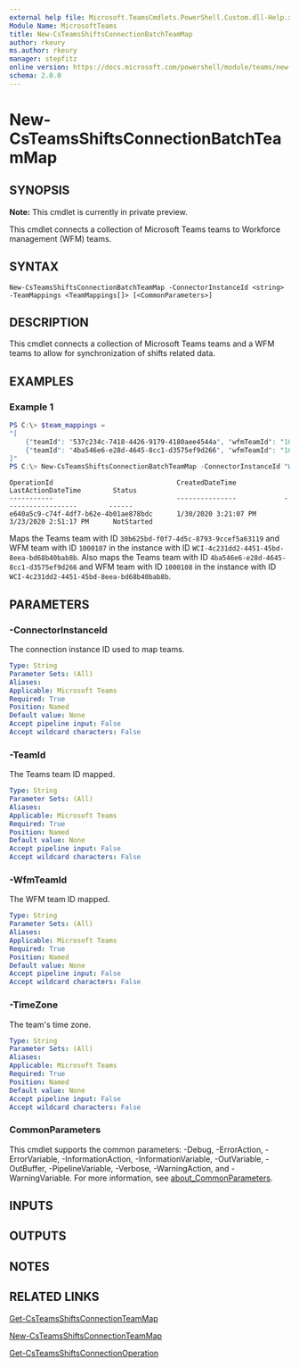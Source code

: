 ```yaml
---
external help file: Microsoft.TeamsCmdlets.PowerShell.Custom.dll-Help.xml
Module Name: MicrosoftTeams
title: New-CsTeamsShiftsConnectionBatchTeamMap
author: rkeury
ms.author: rkeury
manager: stepfitz
online version: https://docs.microsoft.com/powershell/module/teams/new-csteamsshiftsconnectionbatchteammap
schema: 2.0.0
---
```


# New-CsTeamsShiftsConnectionBatchTeamMap

## SYNOPSIS

**Note:** This cmdlet is currently in private preview.

This cmdlet connects a collection of Microsoft Teams teams to Workforce management (WFM) teams.

## SYNTAX

```
New-CsTeamsShiftsConnectionBatchTeamMap -ConnectorInstanceId <string> -TeamMappings <TeamMappings[]> [<CommonParameters>]
```

## DESCRIPTION

This cmdlet connects a collection of Microsoft Teams teams and a WFM teams to allow for synchronization of shifts related data.

## EXAMPLES

### Example 1
```powershell
PS C:\> $team_mappings = 
"[
    {"teamId": "537c234c-7418-4426-9179-4180aee4544a", "wfmTeamId": "1000107", "timeZone": "America/Los_Angeles"}, 
    {"teamId": "4ba546e6-e28d-4645-8cc1-d3575ef9d266", "wfmTeamId": "1000108", "timeZone": "America/Los_Angeles"}
]"
PS C:\> New-CsTeamsShiftsConnectionBatchTeamMap -ConnectorInstanceId "WCI-4c231dd2-4451-45bd-8eea-bd68b40bab8b" -TeamMappings $team_mappings
```
```output
OperationId                               CreatedDateTime            LastActionDateTime        Status
-----------                               ---------------            ------------------        ------
e640a5c9-c74f-4df7-b62e-4b01ae878bdc      1/30/2020 3:21:07 PM       3/23/2020 2:51:17 PM      NotStarted 
```

Maps the Teams team with ID `30b625bd-f0f7-4d5c-8793-9ccef5a63119` and WFM team with ID `1000107` in the instance with ID `WCI-4c231dd2-4451-45bd-8eea-bd68b40bab8b`. Also maps the Teams team with ID `4ba546e6-e28d-4645-8cc1-d3575ef9d266` and WFM team with ID `1000108` in the instance with ID `WCI-4c231dd2-4451-45bd-8eea-bd68b40bab8b`.

## PARAMETERS

### -ConnectorInstanceId

The connection instance ID used to map teams.

```yaml
Type: String
Parameter Sets: (All)
Aliases:
Applicable: Microsoft Teams
Required: True
Position: Named
Default value: None
Accept pipeline input: False
Accept wildcard characters: False
```

### -TeamId

The Teams team ID mapped.

```yaml
Type: String
Parameter Sets: (All)
Aliases:
Applicable: Microsoft Teams
Required: True
Position: Named
Default value: None
Accept pipeline input: False
Accept wildcard characters: False
```

### -WfmTeamId

The WFM team ID mapped.

```yaml
Type: String
Parameter Sets: (All)
Aliases:
Applicable: Microsoft Teams
Required: True
Position: Named
Default value: None
Accept pipeline input: False
Accept wildcard characters: False
```

### -TimeZone

The team's time zone.

```yaml
Type: String
Parameter Sets: (All)
Aliases:
Applicable: Microsoft Teams
Required: True
Position: Named
Default value: None
Accept pipeline input: False
Accept wildcard characters: False
```

### CommonParameters
This cmdlet supports the common parameters: -Debug, -ErrorAction, -ErrorVariable, -InformationAction, -InformationVariable, -OutVariable, -OutBuffer, -PipelineVariable, -Verbose, -WarningAction, and -WarningVariable. For more information, see [about_CommonParameters](https://go.microsoft.com/fwlink/?LinkID=113216).

## INPUTS

## OUTPUTS

## NOTES

## RELATED LINKS

[Get-CsTeamsShiftsConnectionTeamMap](Get-CsTeamsShiftsConnectionTeamMap.md)

[New-CsTeamsShiftsConnectionTeamMap](New-CsTeamsShiftsConnectionTeamMap.md)

[Get-CsTeamsShiftsConnectionOperation](Get-CsTeamsShiftsConnectionOperation.md)
